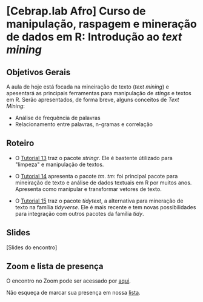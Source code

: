 # [Cebrap.lab Afro] Curso de manipulação, raspagem e mineração de dados em R: Introdução ao *text mining*

## Objetivos Gerais

A aula de hoje está focada na mineiração de texto (*text mining*) e apesentará as principais ferramentas para manipulação de *stings* e textos em R. Serão apresentados, de forma breve, alguns conceitos de *Text Mining*:
- Análise de frequência de palavras
- Relacionamento entre palavras, n-gramas e correlação

## Roteiro

- O [Tutorial 13](https://github.com/thiagomeireles/cebrap_afro_2021/blob/main/tutoriais/Tutorial_13.md) traz o pacote *stringr*. Ele é bastente útilizado para "limpeza" e manipulação de textos.

- O [Tutorial 14](https://github.com/thiagomeireles/cebrap_afro_2021/blob/main/tutoriais/Tutorial_14.md) apresenta o pacote *tm*. *tm*: foi principal pacote para mineiração de texto e análise de dados textuais em R por muitos anos. Apresenta como manipular e transformar vetores de texto. 

- O [Tutorial 15](https://github.com/thiagomeireles/cebrap_afro_2021/blob/main/tutoriais/Tutorial_15.md) traz o pacote *tidytext*, a alternativa para mineração de texto na família *tidyverse*. Ele é mais recente e tem novas possibilidades para integração com outros pacotes da família *tidy*.

## Slides

[Slides do encontro]

## Zoom e lista de presença

O encontro no Zoom pode ser acessado por [aqui](https://zoom.us/j/96889477128?pwd=cnNoakRaZVIvaXgrTW1hc3RaNnlyUT09).

Não esqueça de marcar sua presença em nossa [lista](https://docs.google.com/spreadsheets/d/1OOF-Jj2FfHHw-q3nYk-7sY9OBt9PvvNO92NSvUDVarM/edit#gid=0).
